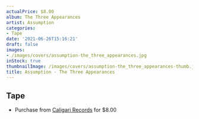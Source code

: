```yaml
---
actualPrice: $8.00
album: The Three Appearances
artist: Assumption
categories:
- Tape
date: '2021-06-26T15:16:21'
draft: false
images:
- /images/covers/assumption-the_three_appearances.jpg
inStock: true
thumbnailImage: /images/covers/assumption-the_three_appearances-thumb.jpg
title: Assumption - The Three Appearances
---
```


## Tape
* Purchase from [Caligari Records](https://caligarirecords.storenvy.com/products/32057857-assumption-the-three-appearances) for $8.00
